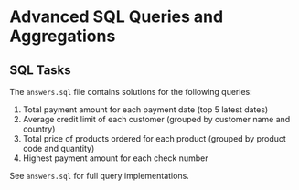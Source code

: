 # Advanced SQL Queries and Aggregations

## SQL Tasks

The `answers.sql` file contains solutions for the following queries:

1. Total payment amount for each payment date (top 5 latest dates)
2. Average credit limit of each customer (grouped by customer name and country)
3. Total price of products ordered for each product (grouped by product code and quantity)
4. Highest payment amount for each check number

See `answers.sql` for full query implementations.
